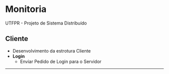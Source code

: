 # Monitoria
UTFPR - Projeto de Sistema Distribuído

## Cliente
* Desenvolvimento da estrotura Cliente
* **Login**
   * Enviar Pedido de Login para o Servidor

------------------------------------------

